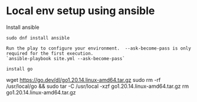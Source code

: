 # Local env setup using ansible

Install ansible
```
sudo dnf install ansible
```

```
Run the play to configure your environment.  --ask-become-pass is only required for the first execution.
`ansible-playbook site.yml --ask-become-pass`

install go
```
wget https://go.dev/dl/go1.20.14.linux-amd64.tar.gz
sudo rm -rf /usr/local/go && sudo tar -C /usr/local -xzf go1.20.14.linux-amd64.tar.gz
rm go1.20.14.linux-amd64.tar.gz
```
